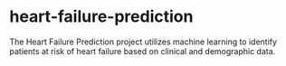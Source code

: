# heart-failure-prediction
The Heart Failure Prediction project utilizes machine learning to identify patients at risk of heart failure based on clinical and demographic data.

